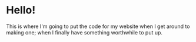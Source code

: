 # Hello! 
This is where I'm going to put the code for my website when I get around to making one; when I finally have something worthwhile to put up.
